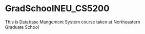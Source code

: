 # GradSchoolNEU_CS5200
This is Database Mangement System course taken at Northeastern Graduate School
